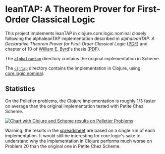 leanTAP: A Theorem Prover for First-Order Classical Logic
=========================================================

This project implements leanTAP in clojure.core.logic.nominal closely
following the alphaleanTAP implementation described in
_alphaleanTAP: A Declarative Theorem Prover for First-Order Classical Logic_
([PDF](http://webyrd.net/alphaleantap/alphatap.pdf))
and chapter of 10 of
[William E. Byrd](http://webyrd.net/)'s thesis
([PDF](https://search.proquest.com/docview/304903505)).

The
[`alphaleantap`](https://github.com/namin/leantap/tree/master/alphaleantap)
directory contains the original implementation in Scheme.

The [`cljtap`](https://github.com/namin/leantap/tree/master/cljtap)
directory contains the implementation in Clojure, using
[core.logic.nominal](https://github.com/namin/minikanren-confo).

Statistics
-----------------------------------

On the Pelletier problems, the Clojure implementation is roughly 1/3
faster on average than the original implementation tested with Petite
Chez Scheme.

[![Chart with Clojure and Scheme results on Pelletier Problems](https://docs.google.com/spreadsheet/oimg?key=0Aq6lPvMWlyvwdGRtbDRYZGpmcXI1OG9RM2swNWxyc1E&oid=2&zx=oejhl3v763go)](https://docs.google.com/spreadsheet/ccc?key=0Aq6lPvMWlyvwdGRtbDRYZGpmcXI1OG9RM2swNWxyc1E&hl=en#gid=1)

Warning: the results in the
[spreadsheet](https://docs.google.com/spreadsheet/ccc?key=0Aq6lPvMWlyvwdGRtbDRYZGpmcXI1OG9RM2swNWxyc1E&hl=en#gid=0)
are based on a single run of each implementation. It would still be
interesting for core.logic's sake to understand why the implementation
in Clojure performs much worse on Problem 20 than the original one in
Petite Chez Scheme.
